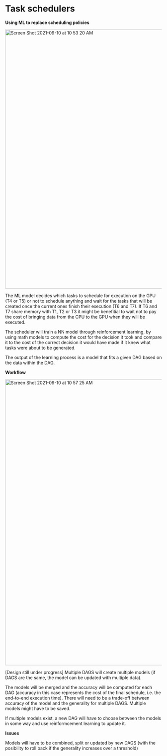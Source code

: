 # Task schedulers

**Using ML to replace scheduling policies**

<img width="830" alt="Screen Shot 2021-09-10 at 10 53 20 AM" src="https://user-images.githubusercontent.com/16229479/132873446-4c6c169c-fa79-4f87-bc5b-63ba34b0a9b3.png">


The ML model decides which tasks to schedule for execution on the GPU (T4 or T5) or not to schedule anything and wait for the tasks that will be created once the current ones finish their execution (T6 and T7). If T6 and T7 share memory with T1, T2 or T3 it might be benefitial to wait not to pay the cost of bringing data from the CPU to the GPU when they will be executed.

The scheduler will train a NN model through reinforcement learning, by using math models to compute the cost for the decision it took and compare it to the cost of the correct decision it would have made if it knew what tasks were about to be generated.

The output of the learning process is a model that fits a given DAG based on the data within the DAG.

**Workflow**

<img width="916" alt="Screen Shot 2021-09-10 at 10 57 25 AM" src="https://user-images.githubusercontent.com/16229479/132874053-2dff4055-9974-413b-9de7-c61993769ade.png">

[Design still under progress] 
Multiple DAGS will create multiple models (if DAGS are the same, the model can be updated with multiple data). 

The models will be merged and the accuracy will be computed for each DAG (accuracy in this case represents the cost of the final schedule, i.e. the end-to-end execution time). There will need to be a trade-off between accuracy of the model and the generality for multiple DAGS. Multiple models might have to be saved.

If multiple models exist, a new DAG will have to choose between the models in some way and use reinformcement learning to update it.

**Issues**

Models will have to be combined, split or updated by new DAGS (with the posibility to roll back if the generality increases over a threshold)
